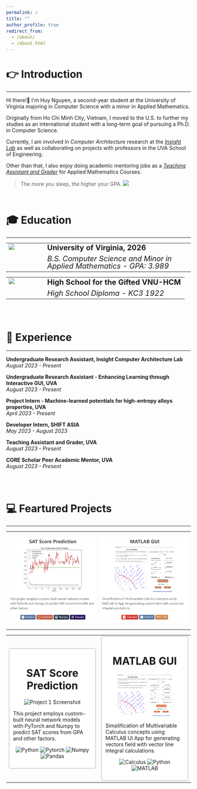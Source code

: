 ```yaml
---
permalink: /
title: ""
author_profile: true
redirect_from: 
  - /about/
  - /about.html
---
```



👉 Introduction
======
-----------------
Hi there!👋 I'm Huy Nguyen, a second-year student at the University of Virginia majoring in Computer Science with a minor in Applied Mathematics. 

Originally from Ho Chi Minh City, Vietnam, I moved to the U.S. to further my studies as an international student with a long-term goal of pursuing a Ph.D. in Computer Science.

Currently, I am involved in _Computer Architecture_ research at the [*Insight Lab*](https://insight-cal.github.io/) as well as collaborating on projects with professors in the UVA School of Engineering. 

Other than that, I also enjoy doing academic mentoring jobs as a [*Teaching Assistant and Grader*](https://huy310304.github.io/teaching/) for Applied Mathematics Courses. 

> The more you sleep, the higher your GPA. <img src="https://media.giphy.com/media/itdYhaQ5GKXczC1WFJ/giphy.gif" width = 40px>

<br>

🎓 Education
======
------------------
<table style="border-collapse: collapse; border: none;">
  <tr>
    <td rowspan="2" style="border: none; width: 90px; padding-right: 5px; vertical-align: top;">
      <a href="https://engineering.virginia.edu/">
      <img src="https://github.com/huy310304/huy310304.github.io/assets/114793725/ee13b63c-ecf7-435c-b788-e290c8a7a6a0" width="70">
      </a>
    </td>
    <td style="border: none; font-weight: bold; font-size: 20px; line-height: 1; padding-bottom: 5px;"> University of Virginia, 2026</td>
  </tr>
  <tr>
    <td style="border: none; font-size: 20px; font-style:italic; line-height: 1; padding-top: 5px;">B.S. Computer Science and Minor in Applied Mathematics - GPA: 3.989</td>
  </tr>
</table>

<p></p>

<table style="border: none;">
  <tr style="border: none;">
    <td rowspan="2" style="border: none; width: 90px; padding-right: 5px; vertical-align: top;">
      <a href="https://ptnk.edu.vn/">
      <img src="https://github.com/huy310304/huy310304.github.io/assets/114793725/3a24b89a-24b3-45c8-a2b1-85923dddc63d" width="70">
      </a>
    </td>
    <td style="border: none; font-weight: bold; font-size: 20px; line-height: 1; padding-bottom: 5px;">High School for the Gifted VNU-HCM</td>
  </tr>
  <tr>
    <td style="border: none; font-size: 20px; font-style:italic; line-height: 1; padding-top: 5px;">High School Diploma - KC3 1922</td>
  </tr>
</table>

<br><br>


💼 Experience 
======
------------------
**Undergraduate Research Assistant, Insight Computer Architecture Lab**  
*August 2023 - Present*  

**Undergraduate Research Assistant - Enhancing Learning through Interactive GUI, UVA**  
*August 2023 - Present*

**Project Intern - Machine-learned potentials for high-entropy alloys properties, UVA**  
*April 2023 - Present*

**Developer Intern, SHIFT ASIA**  
*May 2023 - August 2023*

**Teaching Assistant and Grader, UVA**  
*August 2023 - Present*

**CORE Scholar Peer Academic Mentor, UVA**  
*August 2023 - Present*

<br><br>

💻 Feartured Projects
======
---------------

<!-- Displayed Table with Image, should be in the same dimension-->

<table style="border-collapse: collapse; border: none;">
  <tr>
    <!-- Project 1 with just the image created below-->
    <td style="border: none; width:50%;">
      <p align="center">
        <a href="https://github.com/huy310304/SAT-score-prediction"><img src="../images/SAT_949_917.png" width="100%" alt="SAT Project Pic"/></a>
      </p>
    </td>
    <!-- Project 2 with just the image-->
    <td style="border: none; width:50%">
      <p align="center">
        <a href="https://github.com/huy310304/MATLAB-GUI-main"><img src="../images/MATLAB_949_917.png" width="100%" alt="Matlab GUI Pic"/></a>
      </p>
    </td>
  </tr>
</table>


<!-- Table for generating the image to get clicking effect-->
<!-- For future project, generate the image so that it have the same dimensions-->

<!--
<table>
  <tr>
    <td width="50%" onclick="window.location='URL_TO_PROJECT_1';" style="cursor: pointer;">
      <h1 align="center">SAT Score Prediction</h1>
      <p align="center">
        <img src="https://github.com/huy310304/huy310304.github.io/assets/114793725/550f5f46-6556-44dd-b3e4-b333760e8d43" style="width:70%;" alt="Project 1 Screenshot"/>
      </p>
      <p align="">This project employs custom-built neural network models with PyTorch and Numpy to predict SAT scores from GPA and other factors.</p>
      <p align="center">
        <img src="https://img.shields.io/badge/Python-3776AB?style=flat&logo=python&logoColor=white" alt="Python"/>
        <img src="https://img.shields.io/badge/PyTorch-%23EE4C2C.svg?&style=flat&logo=PyTorch&logoColor=white" alt="Pytorch"/>
        <img src="https://img.shields.io/badge/Numpy-%23013243.svg?&style=flat&logo=numpy&logoColor=white" alt="Numpy"/>
        <img src="https://img.shields.io/badge/Pandas-%23150458.svg?style=flat&logo=pandas&logoColor=white" alt="Pandas"/>
      </p>
    </td>
    <td width="50%" onclick="window.location='URL_TO_PROJECT_2';" style="cursor: pointer;">
      <h1 align="center">MATLAB GUI</h1>
      <p align="center">
        <img src="../images/vector_field_line_integral_3d.png" width="70%" alt="MATLAB GUI pic"/>
      </p>
      <p align="">Simplification of Multivariable Calculus concepts using MATLAB UI App for generating vectors field with vector line integral calculations.</p>
      <p align="center">
        <img src="https://img.shields.io/badge/Calculus-FF0000.svg?style=flat&logo=libreofficemath&logoColor=white" alt="Calculus"/>
        <img src="https://img.shields.io/badge/Python-3776AB?style=flat&logo=python&logoColor=white" alt="Python"/>
        <img src="https://img.shields.io/badge/MATLAB-F58025?style=flat&logo=matlab&logoColor=white" alt="MATLAB"/>
      </p>
    </td>
  </tr>
</table>
-->

<table>
  <tr>
    <td width="50%">
      <div style="background-color: lightgrey; padding: 2px; border-radius: 5px;">
        <div onclick="window.location='URL_TO_PROJECT_1';" style="cursor: pointer; background-color: white; padding: 10px;">
          <h1 align="center">SAT Score Prediction</h1>
          <p align="center">
            <img src="https://github.com/huy310304/huy310304.github.io/assets/114793725/550f5f46-6556-44dd-b3e4-b333760e8d43" style="width:70%;" alt="Project 1 Screenshot"/>
          </p>
          <p>This project employs custom-built neural network models with PyTorch and Numpy to predict SAT scores from GPA and other factors.</p>
          <p align="center">
            <img src="https://img.shields.io/badge/Python-3776AB?style=flat&logo=python&logoColor=white" alt="Python"/>
            <img src="https://img.shields.io/badge/PyTorch-%23EE4C2C.svg?&style=flat&logo=PyTorch&logoColor=white" alt="Pytorch"/>
            <img src="https://img.shields.io/badge/Numpy-%23013243.svg?&style=flat&logo=numpy&logoColor=white" alt="Numpy"/>
            <img src="https://img.shields.io/badge/Pandas-%23150458.svg?style=flat&logo=pandas&logoColor=white" alt="Pandas"/>
          </p>
        </div>
      </div>
    </td>
    <td width="50%">
      <div style="background-color: lightgrey; padding: 2px; border-radius: 5px;">
        <div onclick="window.location='URL_TO_PROJECT_2';" style="cursor: pointer; background-color: white; padding: 10px;">
          <h1 align="center">MATLAB GUI</h1>
          <p align="center">
            <img src="../images/vector_field_line_integral_3d.png" width="70%" alt="MATLAB GUI pic"/>
          </p>
          <p>Simplification of Multivariable Calculus concepts using MATLAB UI App for generating vectors field with vector line integral calculations.</p>
          <p align="center">
            <img src="https://img.shields.io/badge/Calculus-FF0000.svg?style=flat&logo=libreofficemath&logoColor=white" alt="Calculus"/>
            <img src="https://img.shields.io/badge/Python-3776AB?style=flat&logo=python&logoColor=white" alt="Python"/>
            <img src="https://img.shields.io/badge/MATLAB-F58025?style=flat&logo=matlab&logoColor=white" alt="MATLAB"/>
          </p>
        </div>
      </div>
    </td>
  </tr>
</table>

